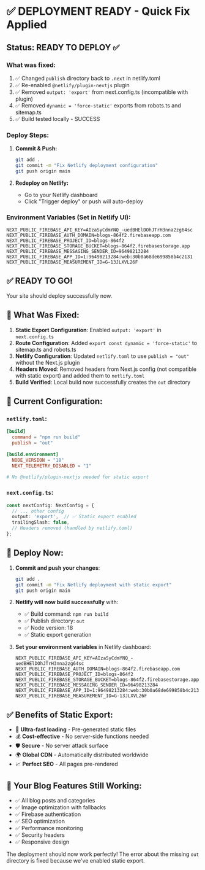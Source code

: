 # ✅ DEPLOYMENT READY - Quick Fix Applied

## Status: READY TO DEPLOY ✅

### What was fixed:
1. ✅ Changed `publish` directory back to `.next` in netlify.toml
2. ✅ Re-enabled `@netlify/plugin-nextjs` plugin
3. ✅ Removed `output: 'export'` from next.config.ts (incompatible with plugin)
4. ✅ Removed `dynamic = 'force-static'` exports from robots.ts and sitemap.ts
5. ✅ Build tested locally - SUCCESS

### Deploy Steps:
1. **Commit & Push:**
   ```bash
   git add .
   git commit -m "Fix Netlify deployment configuration"
   git push origin main
   ```

2. **Redeploy on Netlify:**
   - Go to your Netlify dashboard
   - Click "Trigger deploy" or push will auto-deploy

### Environment Variables (Set in Netlify UI):
```
NEXT_PUBLIC_FIREBASE_API_KEY=AIzaSyCdmYNQ_-uedBHElDOhJTrH3nna2zg64sc
NEXT_PUBLIC_FIREBASE_AUTH_DOMAIN=blogs-864f2.firebaseapp.com
NEXT_PUBLIC_FIREBASE_PROJECT_ID=blogs-864f2
NEXT_PUBLIC_FIREBASE_STORAGE_BUCKET=blogs-864f2.firebasestorage.app
NEXT_PUBLIC_FIREBASE_MESSAGING_SENDER_ID=96498213284
NEXT_PUBLIC_FIREBASE_APP_ID=1:96498213284:web:30b0a68de699858b4c2131
NEXT_PUBLIC_FIREBASE_MEASUREMENT_ID=G-13JLXVL26F
```

## ✅ READY TO GO! 
Your site should deploy successfully now.

## 🔧 What Was Fixed:

1. **Static Export Configuration**: Enabled `output: 'export'` in `next.config.ts`
2. **Route Configuration**: Added `export const dynamic = 'force-static'` to sitemap.ts and robots.ts
3. **Netlify Configuration**: Updated `netlify.toml` to use `publish = "out"` without the Next.js plugin
4. **Headers Moved**: Removed headers from Next.js config (not compatible with static export) and added them to `netlify.toml`
5. **Build Verified**: Local build now successfully creates the `out` directory

## 📁 Current Configuration:

### `netlify.toml`:
```toml
[build]
  command = "npm run build"
  publish = "out"
  
[build.environment]
  NODE_VERSION = "18"
  NEXT_TELEMETRY_DISABLED = "1"

# No @netlify/plugin-nextjs needed for static export
```

### `next.config.ts`:
```typescript
const nextConfig: NextConfig = {
  // ... other config
  output: 'export',  // ✅ Static export enabled
  trailingSlash: false,
  // Headers removed (handled by netlify.toml)
};
```

## 🚀 Deploy Now:

1. **Commit and push your changes**:
   ```bash
   git add .
   git commit -m "Fix Netlify deployment with static export"
   git push origin main
   ```

2. **Netlify will now build successfully** with:
   - ✅ Build command: `npm run build`
   - ✅ Publish directory: `out`
   - ✅ Node version: 18
   - ✅ Static export generation

3. **Set your environment variables** in Netlify dashboard:
   ```
   NEXT_PUBLIC_FIREBASE_API_KEY=AIzaSyCdmYNQ_-uedBHElDOhJTrH3nna2zg64sc
   NEXT_PUBLIC_FIREBASE_AUTH_DOMAIN=blogs-864f2.firebaseapp.com
   NEXT_PUBLIC_FIREBASE_PROJECT_ID=blogs-864f2
   NEXT_PUBLIC_FIREBASE_STORAGE_BUCKET=blogs-864f2.firebasestorage.app
   NEXT_PUBLIC_FIREBASE_MESSAGING_SENDER_ID=96498213284
   NEXT_PUBLIC_FIREBASE_APP_ID=1:96498213284:web:30b0a68de699858b4c2131
   NEXT_PUBLIC_FIREBASE_MEASUREMENT_ID=G-13JLXVL26F
   ```

## ✅ Benefits of Static Export:

- 🚀 **Ultra-fast loading** - Pre-generated static files
- 💰 **Cost-effective** - No server-side functions needed
- 🛡️ **Secure** - No server attack surface
- 🌍 **Global CDN** - Automatically distributed worldwide
- 📈 **Perfect SEO** - All pages pre-rendered

## 🎯 Your Blog Features Still Working:

- ✅ All blog posts and categories
- ✅ Image optimization with fallbacks
- ✅ Firebase authentication
- ✅ SEO optimization
- ✅ Performance monitoring
- ✅ Security headers
- ✅ Responsive design

The deployment should now work perfectly! The error about the missing `out` directory is fixed because we've enabled static export.
